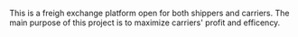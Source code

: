 This is a freigh exchange platform open for both shippers and carriers.
The main purpose of this project is to maximize carriers' profit and efficency.
